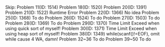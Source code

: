 Skip:
Problem 11(ID: 1514)
Problem 18(ID: 1520)
Problem 20(ID: 1391)
Problem 21(ID: 1522) Runtime Error
Problem 22(ID: 1366) No idea
Problem 25(ID: 1368) To do
Problem 26(ID: 1524) To do
Problem 27(ID: 1503) To do
Problem 28(ID: 1369) To do
Problem 29(ID: 1370) Time Limit Exceed when using quick sort of myself!
Problem 30(ID: 1371) Time Limit Exceed when using heap sort of myself!
Problem 38(ID: 1349) while(scanf()!=EOF), omit while cause 4 WA, damn!
Problem 32~36 To do
Problem 39~50 To do
